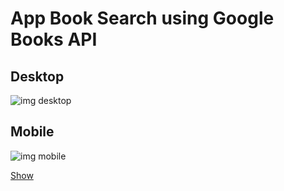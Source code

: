 # App Book Search using Google Books API

## Desktop

<img src="https://uploaddeimagens.com.br/images/003/595/548/original/desktop.png?1640006097" alt="img desktop">

## Mobile

<img src="https://uploaddeimagens.com.br/images/003/595/553/original/mobile.png?1640006242" alt="img mobile">

<a href="https://findbook-mypage.netlify.app/" target="_blank">Show</a>
